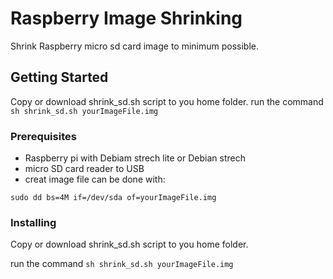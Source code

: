 # Raspberry Image Shrinking

Shrink Raspberry micro sd card image to minimum possible.


## Getting Started

Copy or download shrink_sd.sh script to you home folder.
run the command ```sh shrink_sd.sh yourImageFile.img```

### Prerequisites

* Raspberry pi with Debiam strech lite or Debian strech
* micro SD card reader to USB
* creat image file can be done with:
```
sudo dd bs=4M if=/dev/sda of=yourImageFile.img
```

### Installing

Copy or download shrink_sd.sh script to you home folder.



run the command ```sh shrink_sd.sh yourImageFile.img```

